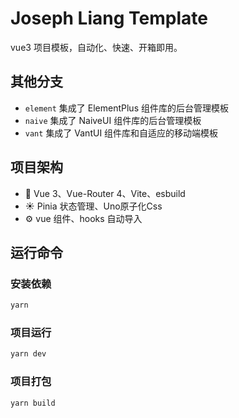 # Joseph Liang Template

vue3 项目模板，自动化、快速、开箱即用。

## 其他分支
- `element` 集成了 ElementPlus 组件库的后台管理模板
- `naive` 集成了 NaiveUI 组件库的后台管理模板
- `vant` 集成了 VantUI 组件库和自适应的移动端模板

## 项目架构

- 💪 Vue 3、Vue-Router 4、Vite、esbuild
- ☀️ Pinia 状态管理、Uno原子化Css
- ⚙️ vue 组件、hooks 自动导入

## 运行命令

### 安装依赖

```sh
yarn
```

### 项目运行

```sh
yarn dev
```

### 项目打包

```sh
yarn build
```
